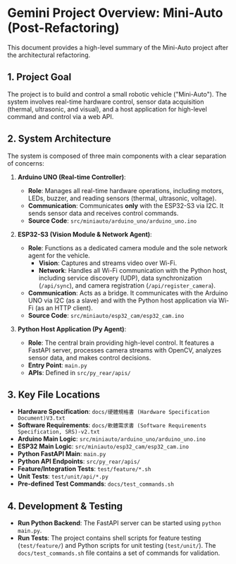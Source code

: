 # Gemini Project Overview: Mini-Auto (Post-Refactoring)

This document provides a high-level summary of the Mini-Auto project after the architectural refactoring.

## 1. Project Goal

The project is to build and control a small robotic vehicle ("Mini-Auto"). The system involves real-time hardware control, sensor data acquisition (thermal, ultrasonic, and visual), and a host application for high-level command and control via a web API.

## 2. System Architecture

The system is composed of three main components with a clear separation of concerns:

1.  **Arduino UNO (Real-time Controller)**:
    *   **Role**: Manages all real-time hardware operations, including motors, LEDs, buzzer, and reading sensors (thermal, ultrasonic, voltage).
    *   **Communication**: Communicates **only** with the ESP32-S3 via I2C. It sends sensor data and receives control commands.
    *   **Source Code**: `src/miniauto/arduino_uno/arduino_uno.ino`

2.  **ESP32-S3 (Vision Module & Network Agent)**:
    *   **Role**: Functions as a dedicated camera module and the sole network agent for the vehicle.
        *   **Vision**: Captures and streams video over Wi-Fi.
        *   **Network**: Handles all Wi-Fi communication with the Python host, including service discovery (UDP), data synchronization (`/api/sync`), and camera registration (`/api/register_camera`).
    *   **Communication**: Acts as a bridge. It communicates with the Arduino UNO via I2C (as a slave) and with the Python host application via Wi-Fi (as an HTTP client).
    *   **Source Code**: `src/miniauto/esp32_cam/esp32_cam.ino`

3.  **Python Host Application (Py Agent)**:
    *   **Role**: The central brain providing high-level control. It features a FastAPI server, processes camera streams with OpenCV, analyzes sensor data, and makes control decisions.
    *   **Entry Point**: `main.py`
    *   **APIs**: Defined in `src/py_rear/apis/`

## 3. Key File Locations

- **Hardware Specification**: `docs/硬體規格書 (Hardware Specification Document)V3.txt`
- **Software Requirements**: `docs/軟體需求書 (Software Requirements Specification, SRS)-v2.txt`
- **Arduino Main Logic**: `src/miniauto/arduino_uno/arduino_uno.ino`
- **ESP32 Main Logic**: `src/miniauto/esp32_cam/esp32_cam.ino`
- **Python FastAPI Main**: `main.py`
- **Python API Endpoints**: `src/py_rear/apis/`
- **Feature/Integration Tests**: `test/feature/*.sh`
- **Unit Tests**: `test/unit/api/*.py`
- **Pre-defined Test Commands**: `docs/test_commands.sh`

## 4. Development & Testing

- **Run Python Backend**: The FastAPI server can be started using `python main.py`.
- **Run Tests**: The project contains shell scripts for feature testing (`test/feature/`) and Python scripts for unit testing (`test/unit/`). The `docs/test_commands.sh` file contains a set of commands for validation.
